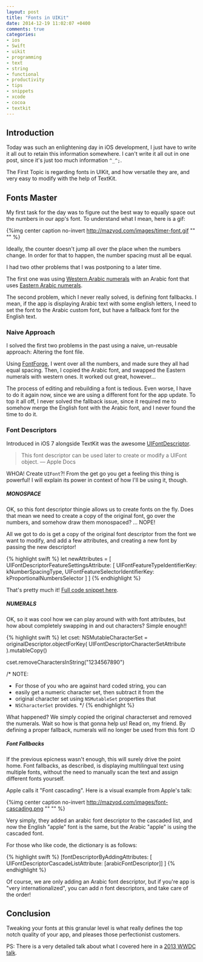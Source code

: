 ```yaml
---
layout: post
title: "Fonts in UIKit"
date: 2014-12-19 11:02:07 +0400
comments: true
categories: 
- ios
- Swift
- uikit
- programming
- text
- string
- functional
- productivity
- tips
- snippets
- xcode
- cocoa
- textkit
---
```


## Introduction

Today was such an enlightening day in iOS development, I just have to write it all out to retain this information somewhere. I can't write it all out in one post, since it's just too much information `^_^;`.

The First Topic is regarding fonts in UIKit, and how versatile they are, and very easy to modify with the help of TextKit.

## Fonts Master

My first task for the day was to figure out the best way to equally space out the numbers in our app's font. To understand what I mean, here is a gif:

{%img center caption no-invert http://mazyod.com/images/timer-font.gif "" "" %}

Ideally, the counter doesn't jump all over the place when the numbers change. In order for that to happen, the number spacing must all be equal.

I had two other problems that I was postponing to a later time.

The first one was using [Western Arabic numerals](http://en.wikipedia.org/wiki/Arabic_numerals) with an Arabic font that uses [Eastern Arabic numerals](http://en.wikipedia.org/wiki/Eastern_Arabic_numerals).

The second problem, which I never really solved, is defining font fallbacks. I mean, if the app is displaying Arabic text with some english letters, I need to set the font to the Arabic custom font, but have a fallback font for the English text.

### Naive Approach

I solved the first two problems in the past using a naive, un-reusable approach: Altering the font file.

Using [FontForge](http://fontforge.github.io/en-US/), I went over all the numbers, and made sure they all had equal spacing. Then, I copied the Arabic font, and swapped the Eastern numerals with western ones. It worked out great, however... 

The process of editing and rebuilding a font is tedious. Even worse, I have to do it again now, since we are using a different font for the app update. To top it all off, I never solved the fallback issue, since it required me to somehow merge the English font with the Arabic font, and I never found the time to do it.

### Font Descriptors

Introduced in iOS 7 alongside TextKit was the awesome [UIFontDescriptor](https://developer.apple.com/library/prerelease/ios/documentation/UIKit/Reference/UIFontDescriptor_Class/index.html).

> This font descriptor can be used later to create or modify a UIFont object. –– Apple Docs

WHOA! Create `UIFont`?! From the get go you get a feeling this thing is powerful! I will explain its power in context of how I'll be using it, though.

##### MONOSPACE

OK, so this font descriptor thingie allows us to create fonts on the fly. Does that mean we need to create a copy of the original font, go over the numbers, and somehow draw them monospaced? ... NOPE!

All we got to do is get a copy of the original font descriptor from the font we want to modify, and add a few attributes, and creating a new font by passing the new descriptor!

{% highlight swift %}
let newAttributes = [
    UIFontDescriptorFeatureSettingsAttribute: [
        UIFontFeatureTypeIdentifierKey: kNumberSpacingType,
        UIFontFeatureSelectorIdentifierKey: kProportionalNumbersSelector
    ]
]
{% endhighlight %}

That's pretty much it! [Full code snippet here](http://stackoverflow.com/a/19976535/456434).

##### NUMERALS

OK, so it was cool how we can play around with with font attributes, but how about completely swapping in and out characters? Simple enough!!

{% highlight swift %}
let cset: NSMutableCharacterSet = originalDescriptor.objectForKey(
    UIFontDescriptorCharacterSetAttribute
).mutableCopy()

cset.removeCharactersInString("1234567890")

/* NOTE: 
 * For those of you who are against hard coded string, you can
 * easily get a numeric character set, then subtract it from the
 * original character set using `NSMutableSet` properties that
 * `NSCharacterSet` provides.
 */
{% endhighlight %}

What happened? We simply copied the original characterset and removed the numerals. Wait so how is that gonna help us! Read on, my friend. By defining a proper fallback, numerals will no longer be used from this font :D

##### Font Fallbacks

If the previous epicness wasn't enough, this will surely drive the point home. Font fallbacks, as described, is displaying multilingual text using multiple fonts, without the need to manually scan the text and assign different fonts yourself.

Apple calls it "Font cascading". Here is a visual example from Apple's talk:

{%img center caption no-invert http://mazyod.com/images/font-cascading.png "" "" %}

Very simply, they added an arabic font descriptor to the cascaded list, and now the English "apple" font is the same, but the Arabic "apple" is using the cascaded font.

For those who like code, the dictionary is as follows:

{% highlight swift %}
[fontDescriptorByAddingAttributes: [
    UIFontDescriptorCascadeListAttribute: [arabicFontDescriptor]]
] 
{% endhighlight %}

Of course, we are only adding an Arabic font descriptor, but if you're app is "very internationalized", you can add *n* font descriptors, and take care of the order!

## Conclusion

Tweaking your fonts at this granular level is what really defines the top notch quality of your app, and pleases those perfectionist customers.

PS: There is a very detailed talk about what I covered here in a [2013 WWDC talk](http://docs.huihoo.com/apple/wwdc/2013/session_223__using_fonts_with_text_kit.pdf).
